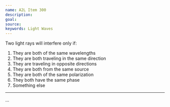 ```yaml
---
name: A2L Item 300
description: 
goal: 
source: 
keywords: Light Waves
---
```


Two light rays will interfere only if:

1. They are both of the same wavelengths
2. They are both traveling in the same direction
3. They are traveling in opposite directions
4. They are both from the same source
5. They are both of the same polarization
6. They both have the same phase
7. Something else


<hr/>


...
